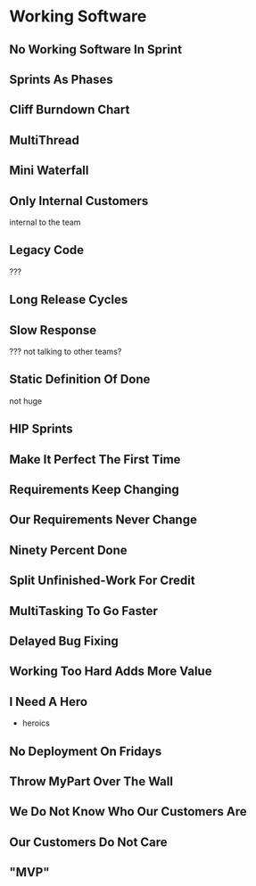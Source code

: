 # Working Software

## No Working Software In Sprint

## Sprints As Phases

## Cliff Burndown Chart

## MultiThread

## Mini Waterfall

## Only Internal Customers

internal to the team

## Legacy Code

???

## Long Release Cycles

## Slow Response

???
not talking to other teams?

## Static Definition Of Done

not huge

## HIP Sprints

## Make It Perfect The First Time

## Requirements Keep Changing

## Our Requirements Never Change

## Ninety Percent Done

## Split Unfinished-Work For Credit

## MultiTasking To Go Faster

## Delayed Bug Fixing

## Working Too Hard Adds More Value

## I Need A Hero

- heroics

## No Deployment On Fridays

## Throw MyPart Over The Wall

## We Do Not Know Who Our Customers Are

## Our Customers Do Not Care

## "MVP"
